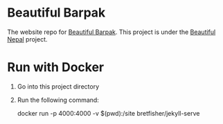 # Beautiful Barpak

The website repo for [Beautiful Barpak](https://barpak.org). This project is under the [Beautiful Nepal](https://beautifulnepal.org) project.

# Run with Docker

1. Go into this project directory
2. Run the following command:

   docker run -p 4000:4000 -v $(pwd):/site bretfisher/jekyll-serve
